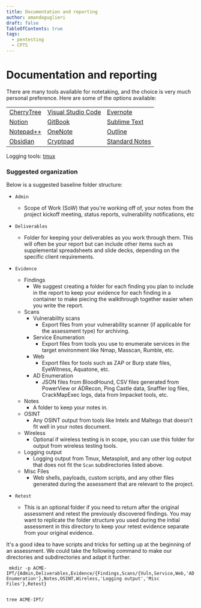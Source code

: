 ```yaml
---
title: Documentation and reporting
author: amandaguglieri
draft: false
TableOfContents: true
tags:
  - pentesting
  - CPTS
---
```


# Documentation and reporting

There are many tools available for notetaking, and the choice is very much personal preference. Here are some of the options available:

|                                                       |                                                      |                                              |
| ----------------------------------------------------- | ---------------------------------------------------- | -------------------------------------------- |
| [CherryTree](https://www.giuspen.com/cherrytree/)     | [Visual Studio Code](https://code.visualstudio.com/) | [Evernote](https://evernote.com/)            |
| [Notion](https://www.notion.so/)                      | [GitBook](https://www.gitbook.com/)                  | [Sublime Text](https://www.sublimetext.com/) |
| [Notepad++](https://notepad-plus-plus.org/downloads/) | [OneNote](https://www.onenote.com/?public=1)         | [Outline](https://www.getoutline.com/)       |
| [Obsidian](https://obsidian.md/)                      | [Cryptpad](https://cryptpad.fr/)                     | [Standard Notes](https://standardnotes.com/) |


Logging tools: [tmux](tmux.md)

### Suggested organization

Below is a suggested baseline folder structure: 

- `Admin`
    
    - Scope of Work (SoW) that you're working off of, your notes from the project kickoff meeting, status reports, vulnerability notifications, etc
- `Deliverables`
    
    - Folder for keeping your deliverables as you work through them. This will often be your report but can include other items such as supplemental spreadsheets and slide decks, depending on the specific client requirements.
- `Evidence`
    
    - Findings
        - We suggest creating a folder for each finding you plan to include in the report to keep your evidence for each finding in a container to make piecing the walkthrough together easier when you write the report.
    - Scans
        - Vulnerability scans
            - Export files from your vulnerability scanner (if applicable for the assessment type) for archiving.
        - Service Enumeration
            - Export files from tools you use to enumerate services in the target environment like Nmap, Masscan, Rumble, etc.
        - Web
            - Export files for tools such as ZAP or Burp state files, EyeWitness, Aquatone, etc.
        - AD Enumeration
            - JSON files from BloodHound, CSV files generated from PowerView or ADRecon, Ping Castle data, Snaffler log files, CrackMapExec logs, data from Impacket tools, etc.
    - Notes
        - A folder to keep your notes in.
    - OSINT
        - Any OSINT output from tools like Intelx and Maltego that doesn't fit well in your notes document.
    - Wireless
        - Optional if wireless testing is in scope, you can use this folder for output from wireless testing tools.
    - Logging output
        - Logging output from Tmux, Metasploit, and any other log output that does not fit the `Scan` subdirectories listed above.
    - Misc Files
        - Web shells, payloads, custom scripts, and any other files generated during the assessment that are relevant to the project.
- `Retest`
    
    - This is an optional folder if you need to return after the original assessment and retest the previously discovered findings. You may want to replicate the folder structure you used during the initial assessment in this directory to keep your retest evidence separate from your original evidence.


It's a good idea to have scripts and tricks for setting up at the beginning of an assessment. We could take the following command to make our directories and subdirectories and adapt it further.

```shell-session
 mkdir -p ACME-IPT/{Admin,Deliverables,Evidence/{Findings,Scans/{Vuln,Service,Web,'AD Enumeration'},Notes,OSINT,Wireless,'Logging output','Misc Files'},Retest}


tree ACME-IPT/
```

